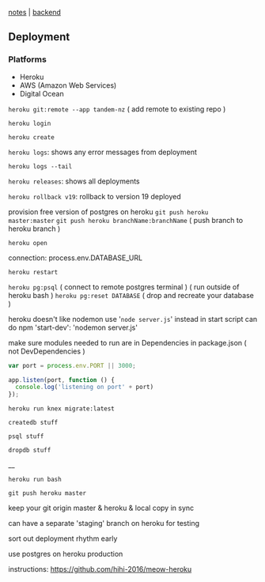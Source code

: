 [notes](notes.md) | [backend](backend.md)

## Deployment

### Platforms
- Heroku
- AWS (Amazon Web Services)
- Digital Ocean

`heroku git:remote --app tandem-nz` ( add remote to existing repo )

`heroku login`

`heroku create`

`heroku logs`: shows any error messages from deployment

`heroku logs --tail`

`heroku releases`: shows all deployments

`heroku rollback v19`: rollback to version 19 deployed

provision free version of postgres on heroku
`git push heroku master:master`
`git push heroku branchName:branchName` ( push branch to heroku branch )

`heroku open`

connection: process.env.DATABASE_URL

`heroku restart`

`heroku pg:psql` ( connect to remote postgres terminal ) ( run outside of heroku bash )
`heroku pg:reset DATABASE`  ( drop and recreate your database )

heroku doesn't like nodemon
use '`node server.js`' instead in start script
can do npm 'start-dev': 'nodemon server.js'

make sure modules needed to run are in Dependencies in package.json ( not DevDependencies )
```javascript
var port = process.env.PORT || 3000;

app.listen(port, function () {
  console.log('listening on port' + port)
});
```

`heroku run knex migrate:latest`


`createdb stuff`

`psql stuff`

`dropdb stuff`

__

`heroku run bash`

`git push heroku master`

keep your git origin master & heroku & local copy in sync

can have a separate 'staging' branch on heroku for testing

sort out deployment rhythm early

use postgres on heroku production


instructions: https://github.com/hihi-2016/meow-heroku
